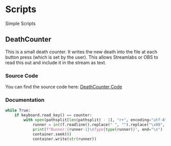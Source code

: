# Scripts
Simple Scripts

## DeathCounter
This is a small death counter. It writes the new death into the file at each button press (which is set by the user). This allows Streamlabs or OBS to read this out and include it in the stream as text.

### Source Code 
You can find the source code here: [DeathCounter Code](/Deathcounter/)

### Documentation
```python
while True:
    if keyboard.read_key() == counter:
        with open(pathsplit[len(pathsplit) - 1], "r+", encoding="utf-8") as container:
            runner = int(f.readline().replace(" ", "").replace("\x00", ""))+1
            print(f"Runner:{runner-1}\nType{type(runner)}", end="\n")
            container.seek(0)
            container.write(str(runner))
```
